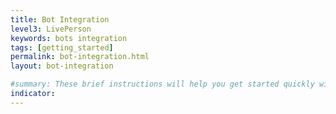 ```yaml
---
title: Bot Integration
level3: LivePerson
keywords: bots integration
tags: [getting_started]
permalink: bot-integration.html
layout: bot-integration

#summary: These brief instructions will help you get started quickly with the theme. The other topics in this help provide additional information and detail about working with other aspects of this theme and Jekyll.
indicator:
---
```

